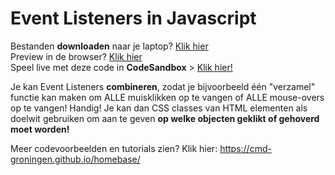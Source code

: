 # Event Listeners in Javascript

Bestanden **downloaden** naar je laptop? [Klik hier](https://github.com/CMD-Groningen/eventlisteners-in-javascript/archive/refs/heads/master.zip)     
Preview in de browser? [Klik hier](https://cmd-groningen.github.io/eventlisteners-in-javascript)  
Speel live met deze code in **CodeSandbox** > [Klik hier!](https://codesandbox.io/s/github/CMD-Groningen/eventlisteners-in-javascript) 

Je kan Event Listeners **combineren**, zodat je bijvoorbeeld één "verzamel" functie kan maken om ALLE muisklikken op te vangen of ALLE mouse-overs op te vangen! Handig! Je kan dan CSS classes van HTML elementen als doelwit gebruiken om aan te geven **op welke objecten geklikt of gehoverd moet worden!**

Meer codevoorbeelden en tutorials zien? Klik hier: https://cmd-groningen.github.io/homebase/
